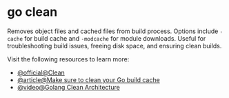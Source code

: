 # go clean

Removes object files and cached files from build process. Options include `-cache` for build cache and `-modcache` for module downloads. Useful for troubleshooting build issues, freeing disk space, and ensuring clean builds.

Visit the following resources to learn more:

- [@official@Clean](https://golang.google.cn/cmd/go/internal/clean/)
- [@article@Make sure to clean your Go build cache](https://www.adityathebe.com/how-to-clean-go-build-cache/)
- [@video@Golang Clean Architecture](https://www.youtube.com/watch?v=F5KLmp6aB5Q)